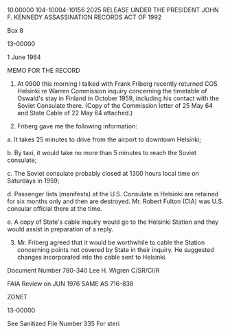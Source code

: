 10.00000
104-10004-10156 2025 RELEASE UNDER THE PRESIDENT JOHN F. KENNEDY ASSASSINATION RECORDS ACT OF 1992

Box 8

13-00000

1 June 1964

MEMO FOR THE RECORD

1. At 0900 this morning I talked with Frank Friberg recently
returned COS Helsinki re Warren Commission inquiry concerning
the timetable of Oswald's stay in Finland in October 1959, including
his contact with the Soviet Consulate there. (Copy of the Commission
letter of 25 May 64 and State Cable of 22 May 64 attached.)

2. Friberg gave me the following information:

a. It takes 25 minutes to drive from the airport to
downtown Helsinki;

b. By taxi, it would take no more than 5 minutes to
reach the Soviet consulate;

c. The Soviet consulate probably closed at 1300 hours local
time on Saturdays in 1959;

d. Passenger lists (manifests) at the U.S. Consulate in
Helsinki are retained for six months only and then are destroyed.
Mr. Robert Fulton (CIA) was U.S. consular official there at
the time.

e. A copy of State's cable inquiry would go to the Helsinki
Station and they would assist in preparation of a reply.

3. Mr. Friberg agreed that it would be worthwhile to cable the
Station concerning points not covered by State in their inquiry. He
suggested changes incorporated into the cable sent to Helsinki.

Document Number 780-340 Lee H. Wigren
C/SR/CI/R

FAIA Review on JUN 1976
SAME AS 716-838

ZONET

13-00000

See Sanitized File
Number 335
For steri
